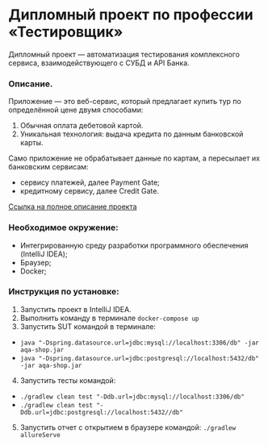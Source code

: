 # Дипломный проект по профессии «Тестировщик»
Дипломный проект — автоматизация тестирования комплексного сервиса, взаимодействующего с СУБД и API Банка.
### Описание.
Приложение — это веб-сервис, который предлагает купить тур по определённой цене двумя способами:
1. Обычная оплата дебетовой картой.
2. Уникальная технология: выдача кредита по данным банковской карты.
   
Само приложение не обрабатывает данные по картам, а пересылает их банковским сервисам:
* сервису платежей, далее Payment Gate;
* кредитному сервису, далее Credit Gate.

[Ссылка на полное описание проекта](https://github.com/netology-code/qa-diploma)
### Необходимое окружение:
* Интегрированную среду разработки программного обеспечения (IntelliJ IDEA);
* Браузер;
* Docker;

### Инструкция по установке:
1. Запустить проект в IntelliJ IDEA.
2. Выполнить команду в терминале `docker-compose up`
3. Запустить SUT командой в терминале: 
* `java "-Dspring.datasource.url=jdbc:mysql://localhost:3306/db" -jar aqa-shop.jar`
* `java "-Dspring.datasource.url=jdbc:postgresql://localhost:5432/db" -jar aqa-shop.jar`
4. Запустить тесты командой: 
* `./gradlew clean test "-Ddb.url=jdbc:mysql://localhost:3306/db"`
* `./gradlew clean test "-Ddb.url=jdbc:postgresql://localhost:5432//db"`
5. Запустить отчет с открытием в браузере командой: `./gradlew allureServe`